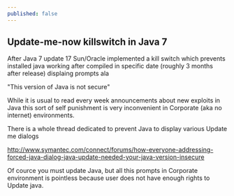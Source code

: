 ```yaml
---
published: false
---
```

## Update-me-now killswitch in Java 7

After Java 7 update 17 Sun/Oracle implemented a kill switch which prevents installed java working after compiled in specific date (roughly 3 months after release) displaing prompts ala

"This version of Java is not secure"

While it is usual to read every week announcements about new exploits in Java this sort of self punishment is very inconvenient in Corporate (aka no internet) environments.

There is a whole thread dedicated to prevent Java to display various Update me dialogs

http://www.symantec.com/connect/forums/how-everyone-addressing-forced-java-dialog-java-update-needed-your-java-version-insecure

Of cource you must update Java, but all this prompts in Corporate environment is pointless because user does not have enough rights to Update java.
